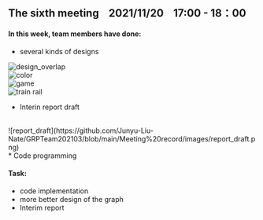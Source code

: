 ## The sixth meeting &nbsp;&nbsp;  2021/11/20   &nbsp;&nbsp; 17:00 - 18：00


#### In this week, team members have done:
* several kinds of designs


![design_overlap](https://github.com/Junyu-Liu-Nate/GRPTeam202103/blob/main/Meeting%20record/images/design_overlap.jpg)
</br>
![color](https://github.com/Junyu-Liu-Nate/GRPTeam202103/blob/main/Meeting%20record/images/color.png)
</br>
![game](https://github.com/Junyu-Liu-Nate/GRPTeam202103/blob/main/Meeting%20record/images/game.png)
</br>
![train rail](https://github.com/Junyu-Liu-Nate/GRPTeam202103/blob/main/Meeting%20record/images/train_rail.png)

* Interin report draft  
</br>
![report_draft](https://github.com/Junyu-Liu-Nate/GRPTeam202103/blob/main/Meeting%20record/images/report_draft.png)
</br>
* Code programming

#### Task:
*  code implementation
*  more better design of the graph
*  Interim report
